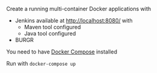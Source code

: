 Create a running multi-container Docker applications with
* Jenkins available at <http://localhost:8080/> with 
  * Maven tool configured
  * Java tool configured
* BURGR <TODO>

You need to have [Docker Compose](https://docs.docker.com/compose/) installed

Run with ```docker-compose up```
